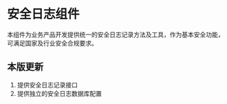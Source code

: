 # 安全日志组件

本组件为业务产品开发提供统一的安全日志记录方法及工具，作为基本安全功能，可满足国家及行业安全合规要求。


## 本版更新


1. 提供安全日志记录接口
2. 提供独立的安全日志数据库配置
